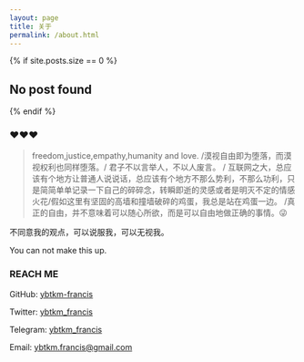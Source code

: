 ```yaml
---
layout: page
title: 关于
permalink: /about.html
---
```


{% if site.posts.size == 0 %}
  <h2>No post found</h2>
{% endif %}

### ❤❤❤

> freedom,justice,empathy,humanity and love.
/漠视自由即为堕落，而漠视权利也同样堕落。/ 君子不以言举人，不以人废言。 / 互联网之大，总应该有个地方让普通人说说话，总应该有个地方不那么势利，不那么功利，只是简简单单记录一下自己的碎碎念，转瞬即逝的灵感或者是明灭不定的情感火花/假如这里有坚固的高墙和撞墙破碎的鸡蛋，我总是站在鸡蛋一边。
/真正的自由，并不意味着可以随心所欲，而是可以自由地做正确的事情。😜

不同意我的观点，可以说服我，可以无视我。

You can not make this up.


### REACH ME

GitHub: [ybtkm-francis](https://github.com/ybtkm-francis)

Twitter: [ybtkm_francis](https://www.twitter.com/ybtkm_francis)

Telegram: [ybtkm_francis](https://t.me/ybtkm_francis)

Email: ybtkm.francis@gmail.com
